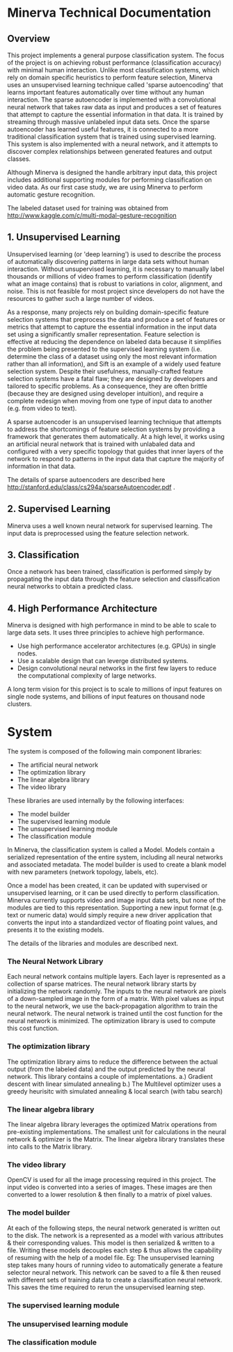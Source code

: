# **Minerva Technical Documentation**

## Overview

This project implements a general purpose classification system.  The focus of
the project is on achieving robust performance (classification accuracy) with
minimal human interaction. Unlike most classification systems, which rely on
domain specific heuristics to perform feature selection, Minerva uses an
unsupervised learning technique called 'sparse autoencoding' that learns
important features automatically over time without any human interaction.
The sparse autoencoder is implemented with a convolutional neural network that takes raw
data as input and produces a set of features that attempt to capture the
essential information in that data.  It is trained by streaming through massive
unlabeled input data sets. Once the sparse autoencoder has learned useful
features, it is connected to a more traditional classification system that
is trained using supervised learning.  This system is also implemented with
a neural network, and it attempts to discover complex relationships between
generated features and output classes.  

Although Minerva is designed the handle arbitrary input data, this project
includes additional supporting modules for performing classification on video
data. As our first case study, we are using Minerva to perform automatic gesture
recognition.  

The labeled dataset used for training was obtained from http://www.kaggle.com/c/multi-modal-gesture-recognition

## 1. Unsupervised Learning

Unsupervised learning (or 'deep learning') is used to describe the process of
automatically discovering patterns in large data sets without human interaction.
Without unsupervised learning, it is necessary to manually label thousands
or millions of video frames to perform classification (identify what an image
contains) that is robust to variations in color, alignment, and noise.  This
is not feasible for most project since developers do not have the resources
to gather such a large number of videos.  

As a response, many projects rely
on building domain-specific feature selection systems that preprocess the
data and produce a set of features or metrics that attempt to capture the
essential information in the input data set using a significantly smaller
representation.  Feature selection is effective at reducing the dependence on
labeled data because it simplifies the problem being presented to the supervised
learning system (i.e. determine the class of a dataset using only the most
relevant information rather than all information), and Sift is an example
of a widely used feature selection system.  Despite their usefulness, 
manually-crafted feature selection systems have a fatal flaw; they are designed
by developers and tailored to specific problems.  As a consequence, they
are often brittle (because they are designed using developer intuition),
and require a complete redesign when moving from one type of input data to
another (e.g. from video to text).

A sparse autoencoder is an unsupervised learning technique that attempts to
address the shortcomings of feature selection systems by providing a framework
that generates them automatically.  At a high level, it works using an
artificial neural network that is trained with unlabaled data and configured
with a very specific topology that guides that inner layers of the network
to respond to patterns in the input data that capture the majority of
information in that data.  

The details of sparse autoencoders are described here
http://stanford.edu/class/cs294a/sparseAutoencoder.pdf .  

## 2. Supervised Learning

Minerva uses a well known neural network for supervised learning.  The input
data is preprocessed using the feature selection network.  

## 3. Classification

Once a network has been trained, classification is performed simply by
propagating the input data through the feature selection and classification
neural networks to obtain a predicted class.

## 4. High Performance Architecture

Minerva is designed with high performance in mind to be able to scale to large
data sets. It uses three principles to achieve high performance.  

* Use high performance accelerator architectures (e.g. GPUs) in single nodes.
* Use a scalable design that can leverge distributed systems.
* Design convolutional neural networks in the first few layers to reduce the computational complexity of large networks.

A long term vision for this project is to scale to millions of input features
on single node systems, and billions of input features on thousand node
clusters.

# System
The system is composed of the following main component libraries:

* The artificial neural network
* The optimization library
* The linear algebra library
* The video library

These libraries are used internally by the following interfaces:

* The model builder
* The supervised learning module
* The unsupervised learning module
* The classification module

In Minerva, the classification system is called a Model.  Models contain a serialized representation
of the entire system, including all neural networks and associated metadata.  The model builder is used to create a blank model with new parameters (network topology, labels, etc).

Once a model has been created, it can be updated with supervised or unsupervised learning, or it can be used directly to perform classification.  Minerva currently supports video and image input data sets, but none of the modules are tied to this representation.  Supporting a new input format (e.g. text or numeric data) would simply require a new driver application that converts the input into a standardized vector of floating point values, and presents it to the existing models.

The details of the libraries and modules are described next.

### The Neural Network Library

 Each neural network contains multiple layers. Each layer is represented as a collection of sparse matrices.  The neural network library starts by initializing the network randomly. The inputs to the neural network are pixels of a down-sampled image in the form of a matrix. With pixel values as input to the neural network, we use the back-propagation algorithm to train the neural network. The neural network is trained until the cost function for the neural network is minimized. The optimization library is used to compute this cost function. 

### The optimization library

 The optimization library aims to reduce the difference between the actual output (from the labeled data) and the output predicted by the neural network. This library contains a couple of implementations. 
a.) Gradient descent with linear simulated annealing
b.) The Multilevel optimizer uses a greedy heurisitc with simulated annealing & local search (with tabu search)

### The linear algebra library

 The linear algebra library leverages the optimized Matrix operations from pre-existing implementations. The smallest unit for calculations in the neural network & optimizer is the Matrix. The linear algebra library translates these into calls to the Matrix library.

### The video library

 OpenCV is used for all the image processing required in this project. The input video is converted into a series of images. These images are then converted to a lower resolution & then finally to a matrix of pixel values. 

### The model builder

 At each of the following steps, the neural network generated is written out to the disk. The network is a represented as a model with various attributes & their corresponding values. This model is then serialized & written to a file.
 Writing these models decouples each step & thus allows the capability of resuming with the help of a model file. Eg: The unsupervised learning step takes many hours of running video to automatically generate a feature selector neural network. This network can be saved to a file & then reused with different sets of training data to create a classification neural network. This saves the time required to rerun the unsupervised learning step.

### The supervised learning module
### The unsupervised learning module
### The classification module



